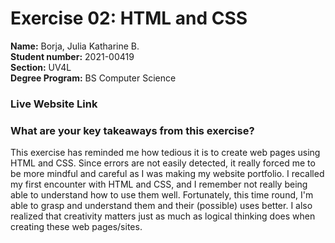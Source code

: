 # Exercise 02: HTML and CSS

**Name:** Borja, Julia Katharine B. <br/>
**Student number:** 2021-00419 <br/>
**Section:** UV4L <br/>
**Degree Program:** BS Computer Science

### Live Website Link

### What are your key takeaways from this exercise?

This exercise has reminded me how tedious it is to create web pages using HTML and CSS. Since errors are not easily detected, it really forced me to be more mindful and careful as I was making my website portfolio. I recalled my first encounter with HTML and CSS, and I remember not really being able to understand how to use them well. Fortunately, this time round, I'm able to grasp and understand them and their (possible) uses better. I also realized that creativity matters just as much as logical thinking does when creating these web pages/sites.
